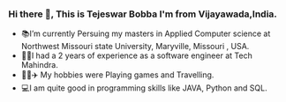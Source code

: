### Hi there 👋, This is Tejeswar Bobba I'm from Vijayawada,India.

- 📚I’m currently Persuing my masters in Applied Computer science at Northwest Missouri state University, Maryville, Missouri , USA.
- 🧑‍💻I had a 2 years of experience as a software engineer at Tech Mahindra.
- 🏸🏏✈️ My hobbies were Playing games and Travelling.
-  💻I am quite good in programming skills like JAVA, Python and SQL.

